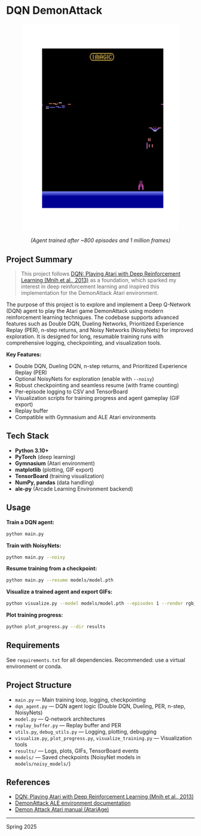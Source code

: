 # DQN DemonAttack

<p align="center">
  <img src="public/episode_2.gif" alt="DQN Agent Playing DemonAttack" width="420"/>
</p>

<p align="center"><em>(Agent trained after ~800 episodes and 1 million frames)</em></p>


## Project Summary


> This project follows [DQN: Playing Atari with Deep Reinforcement Learning (Mnih et al., 2013)](https://arxiv.org/abs/1312.5602) as a foundation, which sparked my interest in deep reinforcement learning and inspired this implementation for the DemonAttack Atari environment.

The purpose of this project is to explore and implement a Deep Q-Network (DQN) agent to play the Atari game DemonAttack using modern reinforcement learning techniques. The codebase supports advanced features such as Double DQN, Dueling Networks, Prioritized Experience Replay (PER), n-step returns, and Noisy Networks (NoisyNets) for improved exploration. It is designed for long, resumable training runs with comprehensive logging, checkpointing, and visualization tools.

**Key Features:**
- Double DQN, Dueling DQN, n-step returns, and Prioritized Experience Replay (PER)
- Optional NoisyNets for exploration (enable with `--noisy`)
- Robust checkpointing and seamless resume (with frame counting)
- Per-episode logging to CSV and TensorBoard
- Visualization scripts for training progress and agent gameplay (GIF export)
- Replay buffer
- Compatible with Gymnasium and ALE Atari environments

## Tech Stack

- **Python 3.10+**
- **PyTorch** (deep learning)
- **Gymnasium** (Atari environment)
- **matplotlib** (plotting, GIF export)
- **TensorBoard** (training visualization)
- **NumPy, pandas** (data handling)
- **ale-py** (Arcade Learning Environment backend)

## Usage

**Train a DQN agent:**
```zsh
python main.py
```

**Train with NoisyNets:**
```zsh
python main.py --noisy
```

**Resume training from a checkpoint:**
```zsh
python main.py --resume models/model.pth
```

**Visualize a trained agent and export GIFs:**
```zsh
python visualize.py --model models/model.pth --episodes 1 --render rgb_array
```

**Plot training progress:**
```zsh
python plot_progress.py --dir results
```

## Requirements

See `requirements.txt` for all dependencies. Recommended: use a virtual environment or conda.

## Project Structure

- `main.py` — Main training loop, logging, checkpointing
- `dqn_agent.py` — DQN agent logic (Double DQN, Dueling, PER, n-step, NoisyNets)
- `model.py` — Q-network architectures
- `replay_buffer.py` — Replay buffer and PER
- `utils.py`, `debug_utils.py` — Logging, plotting, debugging
- `visualize.py`, `plot_progress.py`, `visualize_training.py` — Visualization tools
- `results/` — Logs, plots, GIFs, TensorBoard events
- `models/` — Saved checkpoints (NoisyNet models in `models/noisy_models/`)


## References

- [DQN: Playing Atari with Deep Reinforcement Learning (Mnih et al., 2013)](https://arxiv.org/abs/1312.5602)
- [DemonAttack ALE environment documentation](https://ale.farama.org/environments/demon_attack/)
- [Demon Attack Atari manual (AtariAge)](https://atariage.com/manual_html_page.php?SoftwareLabelID=135)

---
Spring 2025